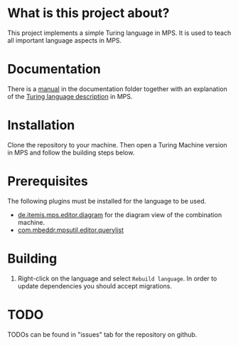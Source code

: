 # What is this project about?
This project implements a simple Turing language in MPS. It is used to teach all important language aspects in MPS.

# Documentation
There is a [manual](Documentation/manual.md) in the documentation folder together with
an explanation of the [Turing language description](Documentation/language.md) in MPS.

# Installation
Clone the repository to your machine. Then open a Turing Machine version in MPS and follow the building steps below. 

# Prerequisites
The following plugins must be installed for the language to be used.

* [de.itemis.mps.editor.diagram](https://plugins.jetbrains.com/plugin/13240-de-itemis-mps-editor-diagram) for the diagram view of the combination machine.
* [com.mbeddr.mpsutil.editor.querylist](https://plugins.jetbrains.com/plugin/17128-com-mbeddr-mpsutil-editor-querylist)

# Building
1. Right-click on the language and select `Rebuild language`. In order to update dependencies you should accept migrations.

# TODO
TODOs can be found in "issues" tab for the repository on github.